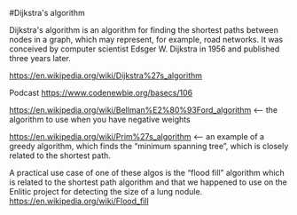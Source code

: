 #Dijkstra's algorithm

Dijkstra's algorithm is an algorithm for finding the shortest paths between nodes in a graph, which may represent, for example, road networks. It was conceived by computer scientist Edsger W. Dijkstra in 1956 and published three years later.

https://en.wikipedia.org/wiki/Dijkstra%27s_algorithm

Podcast https://www.codenewbie.org/basecs/106

https://en.wikipedia.org/wiki/Bellman%E2%80%93Ford_algorithm <-- the algorithm to use when you have negative weights

https://en.wikipedia.org/wiki/Prim%27s_algorithm <-- an example of a greedy algorithm, which finds the “minimum spanning tree”, which is closely related to the shortest path.

A practical use case of one of these algos is the “flood fill” algorithm which is related to the shortest path algorithm and that we happened to use on the Enlitic project for detecting the size of a lung nodule. https://en.wikipedia.org/wiki/Flood_fill



<!-- TODO -->
